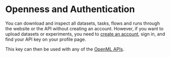 # Openness and Authentication
You can download and inspect all datasets, tasks, flows and runs through the
website or the API without creating an account. However, if you want to upload
datasets or experiments, you need to <a href="https://www.openml.org/auth/sign-up" target="_blank">create an account</a>, sign in, and find your API key on your profile page.

This key can then be used with any of the [OpenML APIs](APIs).